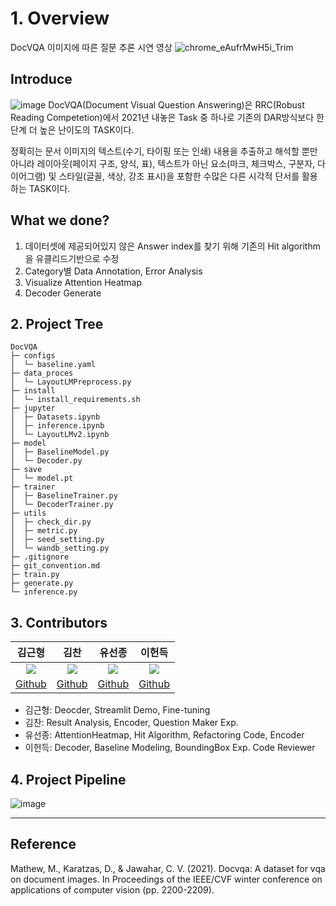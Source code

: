 # 1. Overview
DocVQA 이미지에 따른 질문 추론 시연 영상
![chrome_eAufrMwH5i_Trim](https://user-images.githubusercontent.com/73874591/217586967-2c53344f-cd7e-445f-967c-8bef68820040.gif)

## Introduce
![image](https://user-images.githubusercontent.com/73874591/217573079-2303b321-6c82-46a0-a0ef-b63cbaff4e00.png)
DocVQA(Document Visual Question Answering)은 RRC(Robust Reading Competetion)에서 2021년 내놓은 Task 중 하나로 기존의 DAR방식보다 한단계 더 높은 난이도의 TASK이다.

정확히는 문서 이미지의 텍스트(수기, 타이핑 또는 인쇄) 내용을 추출하고 해석할 뿐만 아니라 레이아웃(페이지 구조, 양식, 표), 텍스트가 아닌 요소(마크, 체크박스, 구분자, 다이어그램) 및 스타일(글꼴, 색상, 강조 표시)을 포함한 수많은 다른 시각적 단서를 활용하는 TASK이다.

## What we done?
1. 데이터셋에 제공되어있지 않은 Answer index를 찾기 위해 기존의 Hit algorithm을 유클리드기반으로 수정
2. Category별 Data Annotation, Error Analysis
3. Visualize Attention Heatmap
4. Decoder Generate

## 2. Project Tree
```
DocVQA
├─ configs
│  └─ baseline.yaml
├─ data_proces
│  └─ LayoutLMPreprocess.py
├─ install
│  └─ install_requirements.sh
├─ jupyter
│  ├─ Datasets.ipynb
│  ├─ inference.ipynb
│  └─ LayoutLMv2.ipynb
├─ model
│  ├─ BaselineModel.py
│  └─ Decoder.py
├─ save
│  └─ model.pt
├─ trainer
│  ├─ BaselineTrainer.py
│  └─ DecoderTrainer.py
├─ utils
│  ├─ check_dir.py
│  ├─ metric.py
│  ├─ seed_setting.py
│  └─ wandb_setting.py
├─ .gitignore
├─ git_convention.md
├─ train.py
├─ generate.py
└─ inference.py
```
## 3. Contributors
|김근형|김찬|유선종|이헌득|
|:---:|:---:|:---:|:---:|
|<img src="https://user-images.githubusercontent.com/97590480/205299519-174ef1be-eed6-4752-9f3d-49b64de78bec.png">|<img src="https://user-images.githubusercontent.com/97590480/205299316-ea3dc16c-00ec-4c37-b801-3a75ae6f4ca2.png">|<img src="https://user-images.githubusercontent.com/97590480/205299037-aec039ea-f8d3-46c6-8c11-08c4c88e4c56.jpeg">|<img src="https://user-images.githubusercontent.com/97590480/205299457-5292caeb-22eb-49d2-a52e-6e69da593d6f.jpeg">|
|[Github](https://github.com/kimkeunhyeong)|[Github](https://github.com/chanmuzi)|[Github](https://github.com/Trailblazer-Yoo)|[Github](https://github.com/hundredeuk2)|
- 김근형: Deocder, Streamlit Demo, Fine-tuning
- 김찬: Result Analysis, Encoder, Question Maker Exp.
- 유선종: AttentionHeatmap, Hit Algorithm, Refactoring Code, Encoder
- 이헌득: Decoder, Baseline Modeling, BoundingBox Exp. Code Reviewer

## 4. Project Pipeline
![image](https://user-images.githubusercontent.com/73874591/217577054-e2be3421-f74b-42dd-9653-30ce812e75e7.png)

---------------------------------
## Reference
Mathew, M., Karatzas, D., & Jawahar, C. V. (2021). Docvqa: A dataset for vqa on document images. In Proceedings of the IEEE/CVF winter conference on applications of computer vision (pp. 2200-2209).
